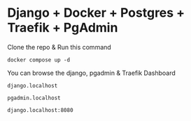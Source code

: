 # Django + Docker + Postgres + Traefik + PgAdmin

Clone the repo & Run this command

`docker compose up -d `

You can browse the django, pgadmin & Traefik Dashboard

`django.localhost`

`pgadmin.localhost`

`django.localhost:8080`
